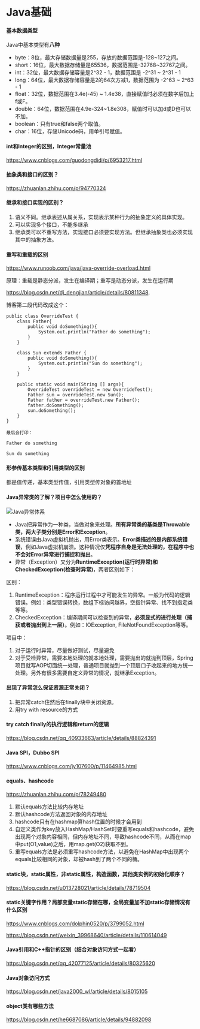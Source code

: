 # Java基础

#### 基本数据类型

Java中基本类型有**八种**  

* byte：8位，最大存储数据量是255，存放的数据范围是-128~127之间。
* short：16位，最大数据存储量是65536，数据范围是-32768~32767之间。
* int：32位，最大数据存储容量是2^32 - 1，数据范围是 -2^31 ~ 2^31 - 1
* long：64位，最大数据存储容量是2的64次方减1，数据范围为 -2^63 ~ 2^63 - 1
* float：32位，数据范围在3.4e(-45) ~ 1.4e38，直接赋值时必须在数字后加上f或F。
* double：64位，数据范围在4.9e-324~1.8e308，赋值时可以加d或D也可以不加。
* boolean：只有true和false两个取值。
* char：16位，存储Unicode码，用单引号赋值。

#### int和Integer的区别，Integer常量池

https://www.cnblogs.com/guodongdidi/p/6953217.html

#### 抽象类和接口的区别？

https://zhuanlan.zhihu.com/p/94770324

#### 继承和接口实现的区别？

1. 语义不同。继承表述从属关系，实现表示某种行为的抽象定义的具体实现。
2. 可以实现多个接口，不能多继承
3. 继承类可以不重写方法，实现接口必须要实现方法。但继承抽象类也必须实现其中的抽象方法。

#### 重写和重载的区别 

https://www.runoob.com/java/java-override-overload.html

原理：重载是静态分派，发生在编译期；重写是动态分派，发生在运行期  

https://blog.csdn.net/dj_dengjian/article/details/80811348. 

博客第二段代码改成这个：

```
public class OverrideTest {
    class Father{
        public void doSomething(){
            System.out.println("Father do something");
        }
    }

    class Sun extends Father {
        public void doSomething(){
            System.out.println("Sun do something");
        }
    }

    public static void main(String [] args){
        OverrideTest overrideTest = new OverrideTest();
        Father sun = overrideTest.new Sun();
        Father father = overrideTest.new Father();
        father.doSomething();
        sun.doSomething();
    }
}

最后会打印：

Father do something

Sun do something
```

#### 形参传基本类型和引用类型的区别

都是值传递，基本类型传值，引用类型传对象的首地址

#### Java异常类的了解？项目中怎么使用的？

![Java异常体系](./Pics/Java异常体系.png)  

* Java把异常作为一种类，当做对象来处理。**所有异常类的基类是Throwable类，两大子类分别是Error和Exception**。
* 系统错误由Java虚拟机抛出，用Error类表示。**Error类描述的是内部系统错误**，例如Java虚拟机崩溃。这种情况仅**凭程序自身是无法处理的，在程序中也不会对Error异常进行捕捉和抛出**。
* 异常（Exception）又分为**RuntimeException(运行时异常)和CheckedException(检查时异常)**，两者区别如下：

区别：

1. RuntimeException：程序运行过程中才可能发生的异常。一般为代码的逻辑错误。例如：类型错误转换，数组下标访问越界，空指针异常、找不到指定类等等。
2. CheckedException：编译期间可以检查到的异常，**必须显式的进行处理（捕获或者抛出到上一层）**。例如：IOException, FileNotFoundException等等。

项目中：

1. 对于运行时异常，尽量做好测试，尽量避免
2. 对于受检异常，需要本地处理的就本地处理，需要抛出的就抛到顶层，Spring项目就写AOP切面统一处理，普通项目就抛到一个顶层口子收起来的地方统一处理。另外有很多需要自定义异常的情况，就继承Exception。

#### 出现了异常怎么保证资源正常关闭？

1. 把异常catch住然后在finally块中关闭资源。
2. 用try with resource的方式

#### try catch finally的执行逻辑和return的逻辑

https://blog.csdn.net/qq_40933663/article/details/88824391

#### Java SPI，Dubbo SPI

https://www.cnblogs.com/jy107600/p/11464985.html

#### equals、hashcode

https://zhuanlan.zhihu.com/p/78249480   

1. 默认equals方法比较内存地址
2. 默认hashcode方法返回对象的内存地址
3. hashcode只有在hashmap算hash位置的时候才会用到
4. 自定义类作为key放入HashMap/HashSet时要重写equals和hashcode，避免出现两个对象内容相同，但内存地址不同，导致hashcode不同，从而在map中put(O1,value)之后，用map.get(O2)获取不到。
5. 重写equals方法是必须重写hashcode方法，以避免在HashMap中出现两个equals比较相同的对象，却被hash到了两个不同的桶。

#### static块，static属性，非static属性，构造函数，其他类实例的初始化顺序？

https://blog.csdn.net/u013728021/article/details/78719504  

#### static关键字作用？局部变量static存储在哪，全局变量加不加static存储情况有什么区别

https://www.cnblogs.com/dolphin0520/p/3799052.html  

https://blog.csdn.net/weixin_39968640/article/details/110614049  

#### Java引用和C++指针的区别（结合对象访问方式一起看）

https://blog.csdn.net/qq_42077125/article/details/80325620

#### Java对象访问方式

https://blog.csdn.net/java2000_wl/article/details/8015105  

#### object类有哪些方法

https://blog.csdn.net/he6687086/article/details/94882098